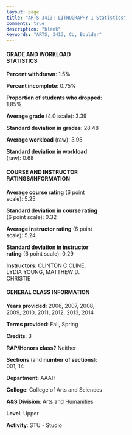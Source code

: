 ```yaml
---
layout: page
title: "ARTS 3413: LITHOGRAPHY 1 Statistics"
comments: true
description: "blank"
keywords: "ARTS, 3413, CU, Boulder"
--- 
```

<head>
<script src="https://ajax.googleapis.com/ajax/libs/jquery/2.1.3/jquery.min.js"></script>
<script src="https://dl.dropboxusercontent.com/s/pc42nxpaw1ea4o9/highcharts.js?dl=0"></script>
<!-- <script src="../assets/js/highcharts.js"></script> -->
<style type="text/css">@font-face {
	font-family: "Bebas Neue";
	src: url(https://www.filehosting.org/file/details/544349/BebasNeue%20Regular.otf) format("opentype");
	}
	h1.Bebas { 
		font-family: "Bebas Neue", Verdana, Tahoma;
	}
</style>
</head>
<body>
	<div id="container" style="float: right; width: 45%; height: 88%; margin-left: 2.5%; margin-right: 2.5%;"></div>
	<script language="JavaScript">
		$(document).ready(function() {
		var chart = {type: 'column'};
		var title = {text: 'Grade Distribution'};
		var xAxis = {categories: ['A','B','C','D','F'],crosshair: true};
		var yAxis = {min: 0,title: {text: 'Percentage'}};
		var tooltip = {headerFormat: '<center><b><span style="font-size:20px">{point.key}</span></b></center>',
		               pointFormat: '<td style="padding:0"><b>{point.y:.1f}%</b></td>',
		               footerFormat: '</table>',shared: true,useHTML: true};
		var plotOptions = {column: {pointPadding: 0.0,borderWidth: 0}};  
		var credits = {enabled: false};var series= [{name: 'Percent',data: [54.07,35.89,6.7,0.48,2.87,]}];
		var json = {};
		json.chart = chart;
		json.title = title;
		json.tooltip = tooltip;
		json.xAxis = xAxis;
		json.yAxis = yAxis;  
		json.series = series;
		json.plotOptions = plotOptions;  
		json.credits = credits;
		$('#container').highcharts(json);
	});
	</script>
</body>
			   
#### GRADE AND WORKLOAD STATISTICS

**Percent withdrawn**: 1.5%

**Percent incomplete**: 0.75%

**Proportion of students who dropped**: 1.85%

**Average grade** (4.0 scale): 3.39

**Standard deviation in grades**: 28.48

**Average workload** (raw): 3.98

**Standard deviation in workload** (raw): 0.68

#### COURSE AND INSTRUCTOR RATINGS/INFORMATION

**Average course rating** (6 point scale): 5.25

**Standard deviation in course rating** (6 point scale): 0.32

**Average instructor rating** (6 point scale): 5.24

**Standard deviation in instructor rating** (6 point scale): 0.29

**Instructors**: CLINTON C CLINE, LYDIA YOUNG, MATTHEW D. CHRISTIE

#### GENERAL CLASS INFORMATION

**Years provided**: 2006, 2007, 2008, 2009, 2010, 2011, 2012, 2013, 2014

**Terms provided**: Fall, Spring

**Credits**: 3

**RAP/Honors class?** Neither

**Sections** (and **number of sections**): 001, 14

**Department**: AAAH

**College**: College of Arts and Sciences

**A&S Division**: Arts and Humanities

**Level**: Upper

**Activity**: STU - Studio